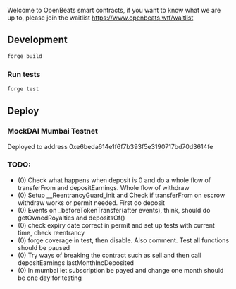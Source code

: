 Welcome to OpenBeats smart contracts, if you want to know what we are up to, please join the waitlist https://www.openbeats.wtf/waitlist
## Development

```sh
forge build
```

### Run tests

```sh
forge test
```

## Deploy

### MockDAI Mumbai Testnet

Deployed to address 0xe6beda614e1f6f7b393f5e3190717bd70d3614fe  

### TODO:

- (0) Check what happens when deposit is 0 and do a whole flow of transferFrom and depositEarnings. Whole flow of withdraw
- (0) Setup __ReentrancyGuard_init and Check if transferFrom on escrow withdraw works or permit needed. First do deposit
- (0) Events on _beforeTokenTransfer(after events), think, should do getOwnedRoyalties and depositsOf()
- (0) check expiry date correct in permit and set up tests with current time, check reentrancy
- (0) forge coverage in test, then disable. Also comment. Test all functions should be paused
- (0) Try ways of breaking the contract such as sell and then call depositEarnings lastMonthIncDeposited
- (0) In mumbai let subscription be payed and change one month should be one day for testing